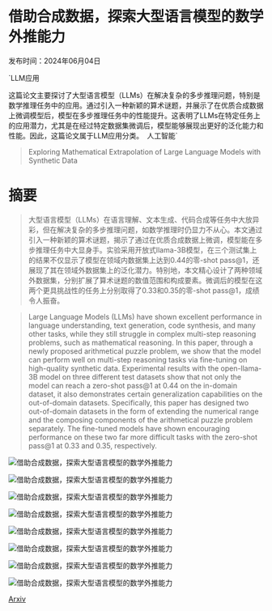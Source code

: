# 借助合成数据，探索大型语言模型的数学外推能力

发布时间：2024年06月04日

`LLM应用

这篇论文主要探讨了大型语言模型（LLMs）在解决复杂的多步推理问题，特别是数学推理任务中的应用。通过引入一种新颖的算术谜题，并展示了在优质合成数据上微调模型后，模型在多步推理任务中的性能提升。这表明了LLMs在特定任务上的应用潜力，尤其是在经过特定数据集微调后，模型能够展现出更好的泛化能力和性能。因此，这篇论文属于LLM应用分类。` `人工智能`

> Exploring Mathematical Extrapolation of Large Language Models with Synthetic Data

# 摘要

> 大型语言模型（LLMs）在语言理解、文本生成、代码合成等任务中大放异彩，但在解决复杂的多步推理问题，如数学推理时仍显力不从心。本文通过引入一种新颖的算术谜题，揭示了通过在优质合成数据上微调，模型能在多步推理任务中大显身手。实验采用开放式llama-3B模型，在三个测试集上的结果不仅显示了模型在领域内数据集上达到0.44的零-shot pass@1，还展现了其在领域外数据集上的泛化潜力。特别地，本文精心设计了两种领域外数据集，分别扩展了算术谜题的数值范围和构成要素。微调后的模型在这两个更具挑战性的任务上分别取得了0.33和0.35的零-shot pass@1，成绩令人振奋。

> Large Language Models (LLMs) have shown excellent performance in language understanding, text generation, code synthesis, and many other tasks, while they still struggle in complex multi-step reasoning problems, such as mathematical reasoning. In this paper, through a newly proposed arithmetical puzzle problem, we show that the model can perform well on multi-step reasoning tasks via fine-tuning on high-quality synthetic data. Experimental results with the open-llama-3B model on three different test datasets show that not only the model can reach a zero-shot pass@1 at 0.44 on the in-domain dataset, it also demonstrates certain generalization capabilities on the out-of-domain datasets. Specifically, this paper has designed two out-of-domain datasets in the form of extending the numerical range and the composing components of the arithmetical puzzle problem separately. The fine-tuned models have shown encouraging performance on these two far more difficult tasks with the zero-shot pass@1 at 0.33 and 0.35, respectively.

![借助合成数据，探索大型语言模型的数学外推能力](../../../paper_images/2406.02100/dn.png)

![借助合成数据，探索大型语言模型的数学外推能力](../../../paper_images/2406.02100/dx.png)

![借助合成数据，探索大型语言模型的数学外推能力](../../../paper_images/2406.02100/DPL.png)

![借助合成数据，探索大型语言模型的数学外推能力](../../../paper_images/2406.02100/DTL.png)

![借助合成数据，探索大型语言模型的数学外推能力](../../../paper_images/2406.02100/loss.png)

![借助合成数据，探索大型语言模型的数学外推能力](../../../paper_images/2406.02100/zeroshot.png)

![借助合成数据，探索大型语言模型的数学外推能力](../../../paper_images/2406.02100/x1.png)

![借助合成数据，探索大型语言模型的数学外推能力](../../../paper_images/2406.02100/x2.png)

[Arxiv](https://arxiv.org/abs/2406.02100)